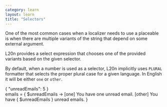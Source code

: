 ```yaml
---
category: learn
layout: learn
title: "Selectors"
---
```


<section class="clearfix">
	<div class="left">
		<p>One of the most common cases when a localizer needs to use a placeable
    is when there are multiple variants of the string that depend on some
    external argument.</p>
    <p>L20n provides a select expression that chooses one of the provided
    variants based on the given selector.</p>
    <p>By default, when a number is used as a selector, L20n
    implicitly uses <code>PLURAL</code> formatter that selects the proper
    plural case for a given language. In English it will be either
    <code>one</code> or <code>other</code>.</p>
	</div>
  <div class="right">
    <div class="editor dataEditor height5"
      id="dataEditor1"
      data-source="sourceEditor1"
      data-ctxdata="dataEditor1"
      data-output="output1"
    >{
  "unreadEmails": 5
}
    </div>
		<div class="editor sourceEditor height10"
		  id="sourceEditor1"
		  data-source="sourceEditor1"
      data-ctxdata="dataEditor1"
		  data-output="output1"
		>emails = { $unreadEmails ->
  [one] You have one unread email.
  [other] You have { $unreadEmails } unread emails.
}
		</div>
		<dl id="output1">
		</dl>
	</div>
</section>
